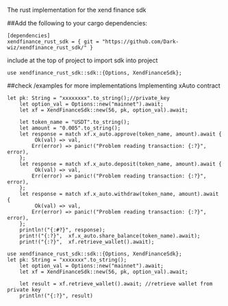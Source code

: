 The rust implementation for the xend finance sdk 

##Add the following to your cargo dependencies:
```
[dependencies]
xendfinance_rust_sdk = { git = "https://github.com/Dark-wiz/xendfinance_rust_sdk/" }
```

include at the top of project to import sdk into project 
```
use xendfinance_rust_sdk::sdk::{Options, XendFinanceSdk};
```

##check /examples for more implementations
Implementing xAuto contract
```
let pk: String = "xxxxxxxx".to_string();//private_key
    let option_val = Options::new("mainnet").await;
    let xf = XendFinanceSdk::new(56, pk, option_val).await;

    let token_name = "USDT".to_string();
    let amount = "0.005".to_string();
    let response = match xf.x_auto.approve(token_name, amount).await {
         Ok(val) => val,
        Err(error) => panic!("Problem reading transaction: {:?}", error),
    };
    let response = match xf.x_auto.deposit(token_name, amount).await {
         Ok(val) => val,
        Err(error) => panic!("Problem reading transaction: {:?}", error),
    };
    let response = match xf.x_auto.withdraw(token_name, amount).await {
         Ok(val) => val,
        Err(error) => panic!("Problem reading transaction: {:?}", error),
    };
    println!("{:#?}", response);
    print!("{:?}",  xf.x_auto.share_balance(token_name).await);
    print!("{:?}",  xf.retrieve_wallet().await);
```

```
use xendfinance_rust_sdk::sdk::{Options, XendFinanceSdk};
let pk: String = "xxxxxxx".to_string();
    let option_val = Options::new("mainnet").await;
    let xf = XendFinanceSdk::new(56, pk, option_val).await;

    let result = xf.retrieve_wallet().await; //retrieve wallet from private key
    println!("{:?}", result)
```
